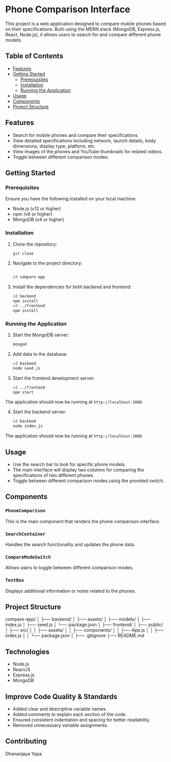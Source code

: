 # Phone Comparison Interface

This project is a web application designed to compare mobile phones based on their specifications. Built using the MERN stack (MongoDB, Express.js, React, Node.js), it allows users to search for and compare different phone models.

## Table of Contents

- [Features](#features)
- [Getting Started](#getting-started)
  - [Prerequisites](#prerequisites)
  - [Installation](#installation)
  - [Running the Application](#running-the-application)
- [Usage](#usage)
- [Components](#components)
- [Project Structure](#project-structure)

## Features

- Search for mobile phones and compare their specifications.
- View detailed specifications including network, launch details, body dimensions, display type, platform, etc.
- View images of the phones and YouTube thumbnails for related videos.
- Toggle between different comparison modes.

## Getting Started

### Prerequisites

Ensure you have the following installed on your local machine:

- Node.js (v12 or higher)
- npm (v6 or higher)
- MongoDB (v4 or higher)

### Installation

1. Clone the repository:
    ```sh
    git clone 
    ```

2. Navigate to the project directory:
    ```sh

    cd compare-app
    ```

3. Install the dependencies for both backend and frontend:
    ```sh
    cd backend
    npm install
    cd ../frontend
    npm install
    ```

### Running the Application

1. Start the MongoDB server:
    ```sh
    mongod
    ```

2. Add data to the database:
    ```sh
    cd backend
    node seed.js
    ```

3. Start the frontend development server:
    ```sh
    cd ../frontend
    npm start
    ```

The application should now be running at `http://localhost:3000`.

4. Start the backend server:
    ```sh
    cd backend
    node index.js
    ```

The application should now be running at `http://localhost:3000`.

## Usage

- Use the search bar to look for specific phone models.
- The main interface will display two columns for comparing the specifications of two different phones.
- Toggle between different comparison modes using the provided switch.

## Components

### `PhoneComparison`

This is the main component that renders the phone comparison interface.

### `SearchContainer`

Handles the search functionality and updates the phone data.

### `CompareModeSwitch`

Allows users to toggle between different comparison modes.

### `TextBox`

Displays additional information or notes related to the phones.

## Project Structure

compare-app/
│
├── backend/
│ ├── assets/
│ ├── models/
│ ├── index.js
│ ├── seed.js
│ └── package.json
│
├── frontend/
│ ├── public/
│ ├── src/
│ │ ├── assets/
│ │ ├── components/
│ │ ├── App.js
│ │ ├── index.js
│ │ └── package.json
│
├── .gitignore
├── README.md


## Technologies

- Node.js 
- ReactJS
- Express.js
- MongoDB 

## Improve Code Quality & Standards

-  Added clear and descriptive variable names.
-  Added comments to explain each section of the code.
-  Ensured consistent indentation and spacing for better readability.
-  Removed unnecessary variable assignments.

## Contributing

Dhananjaya Yapa